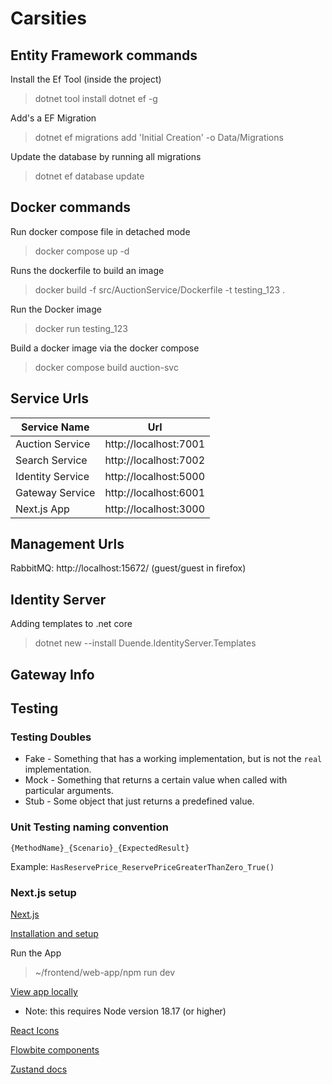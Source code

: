 # Carsities

## Entity Framework commands

Install the Ef Tool (inside the project)

> dotnet tool install dotnet ef -g

Add's a EF Migration

> dotnet ef migrations add 'Initial Creation' -o Data/Migrations

Update the database by running all migrations

> dotnet ef database update

## Docker commands

Run docker compose file in detached mode

> docker compose up -d

Runs the dockerfile to build an image

> docker build -f src/AuctionService/Dockerfile -t testing_123 .

Run the Docker image

> docker run testing_123

Build a docker image via the docker compose

> docker compose build auction-svc

## Service Urls

| Service Name     | Url                   |
| ---------------- | --------------------- |
| Auction Service  | http://localhost:7001 |
| Search Service   | http://localhost:7002 |
| Identity Service | http://localhost:5000 |
| Gateway Service  | http://localhost:6001 |
| Next.js App      | http://localhost:3000 |

## Management Urls

RabbitMQ: http://localhost:15672/ (guest/guest in firefox)

## Identity Server

Adding templates to .net core

> dotnet new --install Duende.IdentityServer.Templates

## Gateway Info

## Testing

### Testing Doubles

- Fake - Something that has a working implementation, but is not the `real` implementation.
- Mock - Something that returns a certain value when called with particular arguments.
- Stub - Some object that just returns a predefined value.

### Unit Testing naming convention

`{MethodName}_{Scenario}_{ExpectedResult}`

Example: `HasReservePrice_ReservePriceGreaterThanZero_True()`

### Next.js setup

[Next.js](https://nextjs.org/)

[Installation and setup](https://nextjs.org/docs/getting-started/installation)

Run the App

> ~/frontend/web-app/npm run dev

[View app locally](http://localhost:3000)

- Note: this requires Node version 18.17 (or higher)

[React Icons](https://react-icons.github.io/react-icons/)

[Flowbite components](https://www.flowbite-react.com/)

[Zustand docs](https://docs.pmnd.rs/zustand/getting-started/introduction)
